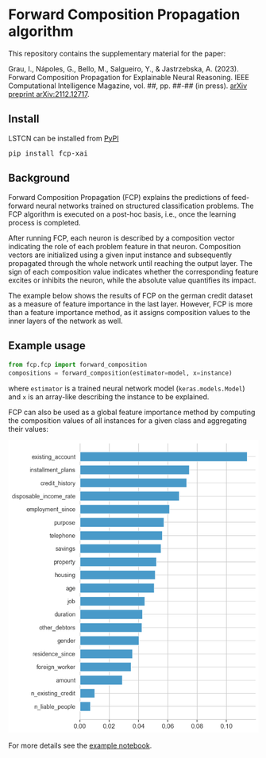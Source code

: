 # Forward Composition Propagation algorithm

This repository contains the supplementary material for the paper: 

Grau, I., Nápoles, G., Bello, M., Salgueiro, Y., & Jastrzebska, A. (2023). Forward Composition Propagation for Explainable Neural Reasoning. IEEE Computational Intelligence Magazine, vol. ##, pp. ##-## (in press). [arXiv preprint arXiv:2112.12717](https://arxiv.org/abs/2112.12717).

## Install

LSTCN can be installed from [PyPI](https://pypi.org/project/lstcn)

<pre>
pip install fcp-xai
</pre>

## Background

Forward Composition Propagation (FCP) explains the predictions of feed-forward neural networks trained on structured classification problems. The FCP algorithm is executed on a post-hoc basis, i.e., once the learning process is completed. 

After running FCP, each neuron is described by a composition vector indicating the role of each problem feature in that neuron. Composition vectors are initialized using a given input instance and subsequently propagated through the whole network until reaching the output layer. The sign of each composition value indicates whether the corresponding feature excites or inhibits the neuron, while the absolute value quantifies its impact. 

The example below shows the results of FCP on the german credit dataset as a measure of feature importance in the last layer. However, FCP is more than a feature importance method, as it assigns composition values to the inner layers of the network as well.

## Example usage

```python
from fcp.fcp import forward_composition
compositions = forward_composition(estimator=model, x=instance)
```

where `estimator` is a trained neural network model (`keras.models.Model`) and `x` is an array-like describing the instance to be explained.

FCP can also be used as a global feature importance method by computing the composition values of all instances for a given class and aggregating their values:

<p align="center">
  <img src="https://github.com/igraugar/fcp/blob/main/experiments/fcp_german.png?raw=true" width="1400" />
</p>

For more details see the [example notebook](experiments/example_german_vs_shap_lrp.ipynb).